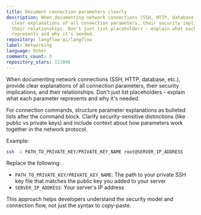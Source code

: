 ```yaml
---
title: Document connection parameters clearly
description: When documenting network connections (SSH, HTTP, database, etc.), provide
  clear explanations of all connection parameters, their security implications, and
  their relationships. Don't just list placeholders - explain what each parameter
  represents and why it's needed.
repository: langflow-ai/langflow
label: Networking
language: Other
comments_count: 3
repository_stars: 111046
---
```


When documenting network connections (SSH, HTTP, database, etc.), provide clear explanations of all connection parameters, their security implications, and their relationships. Don't just list placeholders - explain what each parameter represents and why it's needed.

For connection commands, structure parameter explanations as bulleted lists after the command block. Clarify security-sensitive distinctions (like public vs private keys) and include context about how parameters work together in the network protocol.

Example:
```bash
ssh -i PATH_TO_PRIVATE_KEY/PRIVATE_KEY_NAME root@SERVER_IP_ADDRESS
```

Replace the following:
* `PATH_TO_PRIVATE_KEY/PRIVATE_KEY_NAME`: The path to your private SSH key file that matches the public key you added to your server
* `SERVER_IP_ADDRESS`: Your server's IP address

This approach helps developers understand the security model and connection flow, not just the syntax to copy-paste.